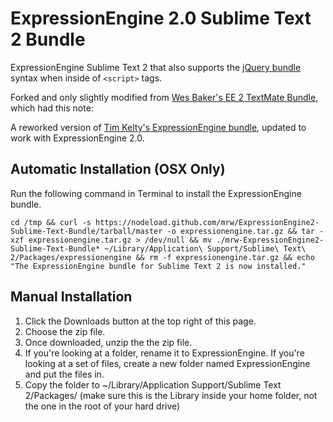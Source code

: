 ExpressionEngine 2.0 Sublime Text 2 Bundle
====================================

ExpressionEngine Sublime Text 2 that also supports the [jQuery bundle](https://github.com/mrmartineau/jQuery) syntax when inside of `<script>` tags.

Forked and only slightly modified from [Wes Baker's EE 2 TextMate Bundle](https://github.com/wesbaker/ExpressionEngine2.tmbundle), which had this note: 

A reworked version of [Tim Kelty's ExpressionEngine bundle](http://github.com/timkelty/expressionengine-tweaked-tmbundle), updated to work with ExpressionEngine 2.0. 

Automatic Installation (OSX Only)
------------
Run the following command in Terminal to install the ExpressionEngine bundle.

```
cd /tmp && curl -s https://nodeload.github.com/mrw/ExpressionEngine2-Sublime-Text-Bundle/tarball/master -o expressionengine.tar.gz && tar -xzf expressionengine.tar.gz > /dev/null && mv ./mrw-ExpressionEngine2-Sublime-Text-Bundle* ~/Library/Application\ Support/Sublime\ Text\ 2/Packages/expressionengine && rm -f expressionengine.tar.gz && echo "The ExpressionEngine bundle for Sublime Text 2 is now installed."
```

Manual Installation
------------

1. Click the Downloads button at the top right of this page.
2. Choose the zip file.
3. Once downloaded, unzip the the zip file.
4. If you're looking at a folder, rename it to ExpressionEngine. If you're looking at a set of files, create a new folder named ExpressionEngine and put the files in.
5. Copy the folder to ~/Library/Application Support/Sublime Text 2/Packages/ (make sure this is the Library inside your home folder, not the one in the root of your hard drive)